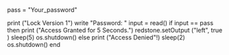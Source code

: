 pass = "Your_password"

print ("Lock Version 1")
write "Password: "
input = read()
if input == pass then
print ("Access Granted for 5 Seconds.")
redstone.setOutput ("left", true )
sleep(5)
os.shutdown()
else
print ("Access Denied"!)
sleep(2)
os.shutdown()
end
